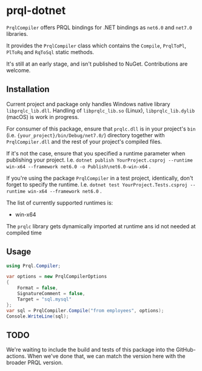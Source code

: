 # prql-dotnet

`PrqlCompiler` offers PRQL bindings for .NET bindings as `net6.0` and `net7.0`
libraries.

It provides the `PrqlCompiler` class which contains the `Compile`, `PrqlToPl`,
`PlToRq` and `RqToSql` static methods.

It's still at an early stage, and isn't published to NuGet. Contributions are
welcome.

## Installation

Current project and package only handles Windows native library `libprqlc_lib.dll`.
Handling of `libprqlc_lib.so` (Linux), `libprqlc_lib.dylib` (macOS) is work in progress.

For consumer of this package, ensure that `prqlc.dll` is in your project's `bin`
(i.e. `{your_project}/bin/Debug/net7.0/`) directory together with
`PrqlCompiler.dll` and the rest of your project's compiled files.

If it's not the case, ensure that you specified a runtime parameter when
publishing your project. I.e.
`dotnet publish YourProject.csproj --runtime win-x64 --framework net6.0 -o Publish\net6.0-win-x64`
.

If you're using the package `PrqlCompiler` in a test project, identically, don't
forget to specify the runtime. I.e.
`dotnet test YourProject.Tests.csproj --runtime win-x64 --framework net6.0` .

The list of currently supported runtimes is:

-   win-x64

The `prqlc` library gets dynamically imported at runtime ans id not needed at
compiled time

## Usage

```csharp
using Prql.Compiler;

var options = new PrqlCompilerOptions
{
    Format = false,
    SignatureComment = false,
    Target = "sql.mysql"
};
var sql = PrqlCompiler.Compile("from employees", options);
Console.WriteLine(sql);
```

## TODO

We're waiting to include the build and tests of this package into the
GitHub-actions. When we've done that, we can match the version here with the
broader PRQL version.
